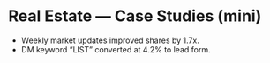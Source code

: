 # Real Estate — Case Studies (mini)
- Weekly market updates improved shares by 1.7x.
- DM keyword “LIST” converted at 4.2% to lead form.
